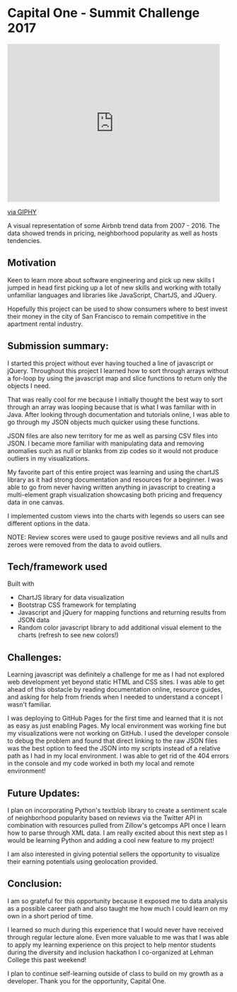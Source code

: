 # Capital One - Summit Challenge 2017

<iframe src="https://giphy.com/embed/xULW8ruqg2anD7XuNO" width="480" height="357" frameBorder="0" class="giphy-embed" allowFullScreen></iframe><p><a href="https://giphy.com/gifs/xULW8ruqg2anD7XuNO">via GIPHY</a></p>

A visual representation of some Airbnb trend data from 2007 - 2016. The data showed trends in pricing, neighborhood popularity as well as hosts tendencies.

## Motivation
Keen to learn more about software engineering and pick up new skills I jumped in head first picking up a lot of new skills and working with totally unfamiliar languages and libraries like JavaScript, ChartJS, and JQuery.

Hopefully this project can be used to show consumers where to best invest their money in the city of San Francisco to remain competitive in the apartment rental industry.

## Submission summary:

I started this project without ever having touched a line of javascript or jQuery. Throughout this project I learned how to sort through arrays without a for-loop by using the javascript map and slice functions to return only the objects I need.

That was really cool for me because I initially thought the best way to sort through an array was looping because that is what I was familiar with in Java. After looking through documentation and tutorials online, I was able to go through my JSON objects much quicker using these functions.

JSON files are also new territory for me as well as parsing CSV files into JSON. I became more familiar with manipulating data and removing anomalies such as null or blanks from zip codes so it would not produce outliers in my visualizations.

My favorite part of this entire project was learning and using the chartJS library as it had strong documentation and resources for a beginner. I was able to go from never having written anything in javascript to creating a multi-element graph visualization showcasing both pricing and frequency data in one canvas.

​I implemented custom views into the charts with legends so users can see different options in the data.

NOTE: Review scores were used to gauge positive reviews and all nulls and zeroes were removed from the data to avoid outliers.


## Tech/framework used

Built with
- ChartJS library for data visualization
- Bootstrap CSS framework for templating
- Javascript and jQuery for mapping functions and returning results from JSON data​​
- Random color javascript library to add additional visual element to the charts (refresh to see new colors!)


## Challenges​:

Learning javascript was definitely a challenge for me as I had not explored web development yet beyond static HTML and CSS sites. I was able to get ahead of this obstacle by reading documentation online, resource guides, and asking for help from friends when I needed to understand a concept I wasn't familiar.

I was deploying to GitHub Pages for the first time and learned that it is not as easy as just enabling Pages. My local environment was working fine but my visualizations were not working on GitHub. I used the developer console to debug the problem and found that direct linking to the raw JSON files was the best option to feed the JSON into my scripts instead of a relative path as I had in my local environment. I was able to get rid of the 404 errors in the console and my code worked in both my local and remote environment!


## Future Updates:

I plan on incorporating Python's textblob library to create a sentiment scale of neighborhood popularity based on reviews via the Twitter API in combination with resources pulled from Zillow's getcomps API once I learn how to parse through XML data. I am really excited about this next step as I would be learning Python and adding a cool new feature to my project!

I am also interested in giving potential sellers the opportunity to visualize their earning potentials using geolocation provided.

## Conclusion​:

I am so grateful for this opportunity because it exposed me to data analysis as a possible career path and also taught me how much I could learn on my own in a short period of time.

I learned so much during this experience that I would never have received through regular lecture alone. Even more valuable to me was that I was able to apply my learning experience on this project to help mentor students during the diversity and inclusion hackathon I co-organized at Lehman College this past weekend!

I plan to continue self-learning outside of class to build on my growth as a developer. Thank you for the opportunity, Capital One.
